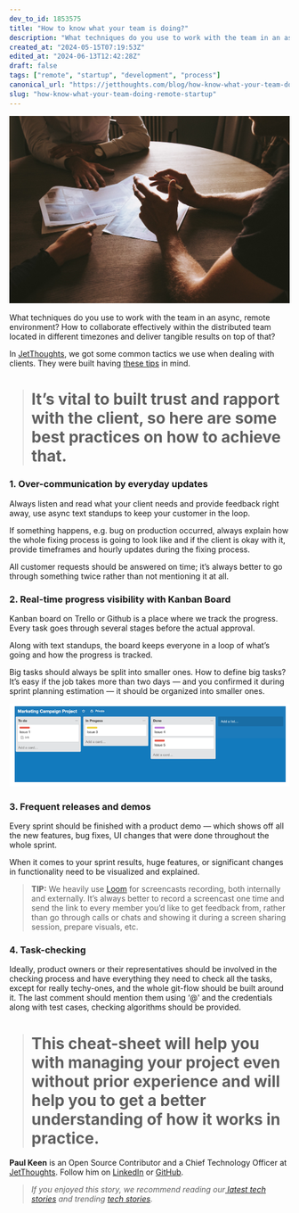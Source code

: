```yaml
---
dev_to_id: 1853575
title: "How to know what your team is doing?"
description: "What techniques do you use to work with the team in an async, remote environment? How to..."
created_at: "2024-05-15T07:19:53Z"
edited_at: "2024-06-13T12:42:28Z"
draft: false
tags: ["remote", "startup", "development", "process"]
canonical_url: "https://jetthoughts.com/blog/how-know-what-your-team-doing-remote-startup/"
slug: "how-know-what-your-team-doing-remote-startup"
---
```

![Photo by [Thomas Drouault](https://unsplash.com/@thomasdrouaultphotography?utm_source=unsplash&utm_medium=referral&utm_content=creditCopyText) on [Unsplash](https://unsplash.com/s/photos/clients?utm_source=unsplash&utm_medium=referral&utm_content=creditCopyText)](https://raw.githubusercontent.com/jetthoughts/jetthoughts.github.io/master/static/assets/img/blog/how-know-what-your-team-doing-remote-startup/file_0.jpeg)

What techniques do you use to work with the team in an async, remote environment? How to collaborate effectively within the distributed team located in different timezones and deliver tangible results on top of that?

In [JetThoughts](https://www.jetthoughts.com/), we got some common tactics we use when dealing with clients. They were built having [these tips](https://jtway.co/checklist-for-the-non-tech-founder-5c638133f899) in mind.
> # It’s vital to built trust and rapport with the client, so here are some best practices on how to achieve that.

### 1. Over-communication by everyday updates

Always listen and read what your client needs and provide feedback right away, use async text standups to keep your customer in the loop.

If something happens, e.g. bug on production occurred, always explain how the whole fixing process is going to look like and if the client is okay with it, provide timeframes and hourly updates during the fixing process.

All customer requests should be answered on time; it’s always better to go through something twice rather than not mentioning it at all.

### 2. Real-time progress visibility with Kanban Board

Kanban board on Trello or Github is a place where we track the progress. Every task goes through several stages before the actual approval.

Along with text standups, the board keeps everyone in a loop of what’s going and how the progress is tracked.

Big tasks should always be split into smaller ones. How to define big tasks? It’s easy if the job takes more than two days — and you confirmed it during sprint planning estimation — it should be organized into smaller ones.

![Kanban Board](https://raw.githubusercontent.com/jetthoughts/jetthoughts.github.io/master/static/assets/img/blog/how-know-what-your-team-doing-remote-startup/file_1.png)

### 3. Frequent releases and demos

Every sprint should be finished with a product demo — which shows off all the new features, bug fixes, UI changes that were done throughout the whole sprint.

When it comes to your sprint results, huge features, or significant changes in functionality need to be visualized and explained.
>  **TIP:** We heavily use [Loom](https://www.loom.com/) for screencasts recording, both internally and externally. It’s always better to record a screencast one time and send the link to every member you’d like to get feedback from, rather than go through calls or chats and showing it during a screen sharing session, prepare visuals, etc.

### 4. Task-checking

Ideally, product owners or their representatives should be involved in the checking process and have everything they need to check all the tasks, except for really techy-ones, and the whole git-flow should be built around it. The last comment should mention them using ‘@' and the credentials along with test cases, checking algorithms should be provided.
> # This cheat-sheet will help you with managing your project even without prior experience and will help you to get a better understanding of how it works in practice.

**Paul Keen** is an Open Source Contributor and a Chief Technology Officer at [JetThoughts](https://www.jetthoughts.com). Follow him on [LinkedIn](https://www.linkedin.com/in/paul-keen/) or [GitHub](https://github.com/pftg).
>  *If you enjoyed this story, we recommend reading our[ latest tech stories](https://jtway.co/latest) and trending [tech stories](https://jtway.co/trending).*
